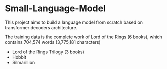 # Small-Language-Model

This project aims to build a language model from scratch based on transformer decoders architecture. 

The training data is the complete work of Lord of the Rings (6 books), which contains 704,574 words (3,775,181 characters)
- Lord of the Rings Trilogy (3 books)
- Hobbit
- Silmarillion
